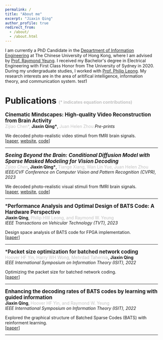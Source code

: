 ```yaml
---
permalink: /
title: "About me"
excerpt: "Jiaxin Qing"
author_profile: true
redirect_from: 
  - /about/
  - /about.html
---
```


I am currently a PhD Candidate in the [Department of Information Engineering](https://www.ie.cuhk.edu.hk/) at The Chinese University of Hong Kong, where I am advised by [Prof. Raymond Yeung](https://www.ie.cuhk.edu.hk/faculty/yeung-wai-ho-raymond/). I received my Bachelor's degree in Electrical Engineering with First Class Honor from The University of Sydney in 2020. During my undergraduate studies, I worked with [Prof. Philip Leong](https://www.sydney.edu.au/engineering/about/our-people/academic-staff/philip-leong.html). My research interests are in the area of aritifical intelligence, information theory, and communication system. 
test1 

Publications <span style="color:#99999999; font-size: 50%">(* indicates equation contributions)</span>
======

<span style="font-size: 120%">**Cinematic Mindscapes: High-quality Video Reconstruction from Brain Activity**</span> \
<span style="color:#99999999">Zijiao Chen*,</span> 
__Jiaxin Qing*__, 
<span style="color:#99999999"> Juan Helen Zhou</span> 
*Pre-prints*

We decoded photo-realistic video stimuli from fMRI brain signals.\
[[paper](https://arxiv.org/pdf/2305.11675.pdf),
[website](https://mind-video.com/),
[code](https://github.com/jqin4749/MindVideo)]


---
<span style="font-size: 120%">***Seeing Beyond the Brain: Conditional Diffusion Model with Sparse Masked Modeling for Vision Decoding**</span> \
<span style="color:#99999999">Zijiao Chen*,</span> __Jiaxin Qing*__, <span style="color:#99999999">Tiange Xiang, Wan Lin Yue, Juan Helen Zhou</span>\
*IEEE/CVF Conference on Computer Vision and Pattern Recognition (CVPR), 2023*

We decoded photo-realistic visual stimuli from fMRI brain signals.\
[[paper](https://openaccess.thecvf.com/content/CVPR2023/papers/Chen_Seeing_Beyond_the_Brain_Conditional_Diffusion_Model_With_Sparse_Masked_CVPR_2023_paper.pdf),
[website](https://mind-vis.github.io/),
[code](https://github.com/zjc062/mind-vis)]

---
<span style="font-size: 120%">***Performance Analysis and Optimal Design of BATS Code: A Hardware Perspective**</span>\
**Jiaxin Qing**, <span style="color:#99999999">Philip HW Leong, and Raymond W. Yeung</span>\
*IEEE Transactions on Vehicular Technology (TVT), 2023*

Design space analysis of BATS code for FPGA implementation.\
[[paper](https://ieeexplore.ieee.org/abstract/document/10081278)]


---
<span style="font-size: 120%">***Packet size optimization for batched network coding**</span>\
<span style="color:#99999999">Hoover HF Yin, Harry WH Wong, Mehrdad Tahernia</span>, **Jiaxin Qing**\
*IEEE International Symposium on Information Theory (ISIT), 2022*

Optimizing the packet size for batched network coding.\
[[paper](https://ieeexplore.ieee.org/abstract/document/9834338)]


---
<span style="font-size: 120%">**Enhancing the decoding rates of BATS codes by learning with guided information**</span>\
**Jiaxin Qing**, <span style="color:#99999999">Hoover HF Yin, and Raymond W. Yeung</span>\
*IEEE International Symposium on Information Theory (ISIT), 2022*

Explored the graphical structure of Batched Sparse Codes (BATS) with reinforment learning.\
[[paper](https://ieeexplore.ieee.org/abstract/document/9834581)]

---
